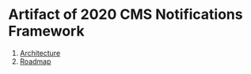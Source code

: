 # Artifact of 2020 CMS Notifications Framework

1. [Architecture](./architecture.md)
1. [Roadmap](./roadmap.md)

